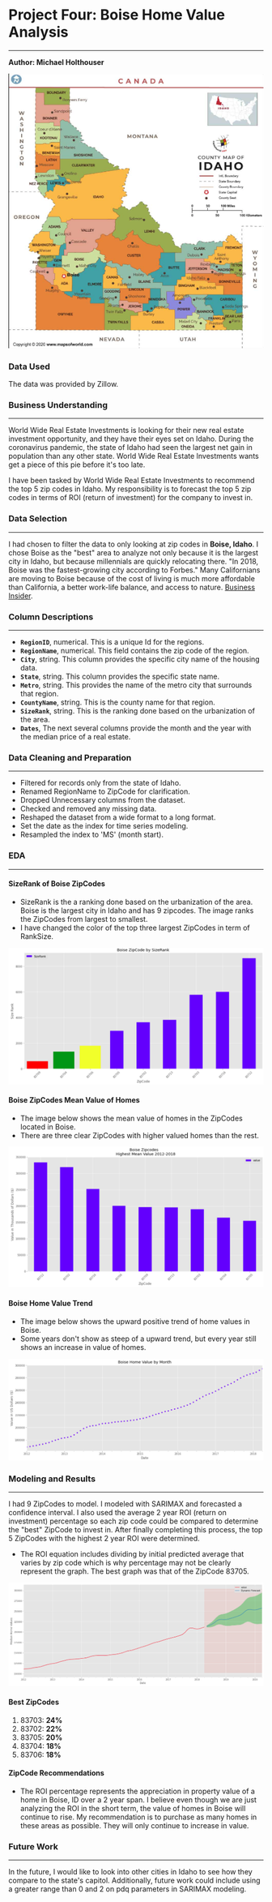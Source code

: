 # Project Four: Boise Home Value Analysis
---
**Author: Michael Holthouser**

<img src="images/idaho.png">


### Data Used
The data was provided by Zillow.


### Business Understanding
---

World Wide Real Estate Investments is looking for their new real estate investment opportunity, and they have their eyes set on Idaho. During the coronavirus pandemic, the state of Idaho had seen the largest net gain in population than any other state. World Wide Real Estate Investments wants get a piece of this pie before it's too late.

I have been tasked by World Wide Real Estate Investments to recommend the top 5 zip codes in Idaho. My responsibility is to forecast the top 5 zip codes in terms of ROI (return of investment) for the company to invest in.

### Data Selection
---

I had chosen to filter the data to only looking at zip codes in **Boise, Idaho**. I chose Boise as the "best" area to analyze not only because it is the largest city in Idaho, but because millennials are quickly relocating there. "In 2018, Boise was the fastest-growing city according to Forbes." Many Californians are moving to Boise because of the cost of living is much more affordable than California, a better work-life balance, and access to nature.  <a href="https://www.businessinsider.com/why-millennials-are-moving-from-california-to-boise-idaho-2019-12">Business Insider</a>. 

### Column Descriptions
---

- <code><b>RegionID</b></code>, numerical. This is a unique Id for the regions. 
- <code><b>RegionName</b></code>, numerical. This field contains the zip code of the region.
- <code><b>City</b></code>, string. This column provides the specific city name of the housing data. 
- <code><b>State</b></code>, string. This column provides the specific state name.
- <code><b>Metro</b></code>, string. This provides the name of the metro city that surrounds that region. 
- <code><b>CountyName</b></code>, string. This is the county name for that region. 
- <code><b>SizeRank</b></code>, string. This is the ranking done based on the urbanization of the area. 
- <code><b>Dates</b></code>, The next several columns provide the month and the year with the median price of a real estate.

### Data Cleaning and Preparation
---

- Filtered for records only from the state of Idaho.
- Renamed RegionName to ZipCode for clarification. 
- Dropped Unnecessary columns from the dataset. 
- Checked and removed any missing data. 
- Reshaped the dataset from a wide format to a long format. 
- Set the date as the index for time series modeling. 
- Resampled the index to 'MS' (month start).

### EDA
---

#### SizeRank of Boise ZipCodes

- SizeRank is the a ranking done based on the urbanization of the area. Boise is the largest city in Idaho and has 9 zipcodes. The image ranks the ZipCodes from largest to smallest.
- I have changed the color of the top three largest ZipCodes in term of RankSize.

<img src="images/boise_szrnk.png">


#### Boise ZipCodes Mean Value of Homes 

- The image below shows the mean value of homes in the ZipCodes located in Boise. 
- There are three clear ZipCodes with higher valued homes than the rest. 

<img src="images/boise_zip_value.png">


#### Boise Home Value Trend 

- The image below shows the upward positive trend of home values in Boise. 
- Some years don't show as steep of a upward trend, but every year still shows an increase in value of homes. 

<img src="images/boise_value_month.png">

### Modeling and Results
---

I had 9 ZipCodes to model. I modeled with SARIMAX and forecasted a confidence interval. I also used the average 2 year ROI (return on investment) percentage so each zip code could be compared to determine the "best" ZipCode to invest in. After finally completing this process, the top 5 ZipCodes with the highest 2 year ROI were determined.

- The ROI equation includes dividing by initial predicted average that varies by zip code which is why percentage may not be clearly represent the graph. The best graph was that of the ZipCode 83705.

<img src="images/forecast.png">

#### Best ZipCodes

1. 83703: **24%** 
2. 83702: **22%**
3. 83705: **20%**
4. 83704: **18%**
5. 83706: **18%**

#### ZipCode Recommendations

- The ROI percentage represents the appreciation in property value of a home in Boise, ID over a 2 year span. I believe even though we are just analyzing the ROI in the short term, the value of homes in Boise will continue to rise. My recommendation is to purchase as many homes in these areas as possible. They will only continue to increase in value. 

### Future Work
---

In the future, I would like to look into other cities in Idaho to see how they compare to the state's capitol. Additionally, future work could include using a greater range than 0 and 2 on pdq parameters in SARIMAX modeling. 

